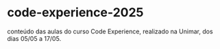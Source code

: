 # code-experience-2025
conteúdo das aulas do curso Code Experience, realizado na Unimar, dos dias 05/05 a 17/05.
